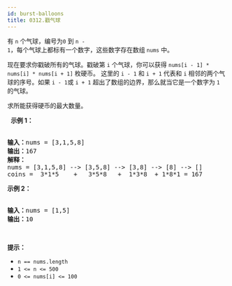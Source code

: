 ```yaml
---
id: burst-balloons
title: 0312.戳气球
---
```

有 <code>n</code> 个气球，编号为<code>0</code> 到 <code>n - 1</code>，每个气球上都标有一个数字，这些数字存在数组 <code>nums</code> 中。

现在要求你戳破所有的气球。戳破第 <code>i</code> 个气球，你可以获得 <code>nums[i - 1] * nums[i] * nums[i + 1]</code> 枚硬币。 这里的 <code>i - 1</code> 和 <code>i + 1</code> 代表和 <code>i</code> 相邻的两个气球的序号。如果 <code>i - 1</code>或 <code>i + 1</code> 超出了数组的边界，那么就当它是一个数字为 <code>1</code> 的气球。

求所能获得硬币的最大数量。

 
**示例 1：**

<pre><br/><strong>输入：</strong>nums = [3,1,5,8]<br/><strong>输出：</strong>167<br/><strong>解释：</strong><br/>nums = [3,1,5,8] --&gt; [3,5,8] --&gt; [3,8] --&gt; [8] --&gt; []<br/>coins =  3*1*5    +   3*5*8   +  1*3*8  + 1*8*1 = 167</pre>

**示例 2：**


<pre><br/><strong>输入：</strong>nums = [1,5]<br/><strong>输出：</strong>10<br/></pre>

 

**提示：**


- <code>n == nums.length</code>
- <code>1 &lt;= n &lt;= 500</code>
- <code>0 &lt;= nums[i] &lt;= 100</code>
